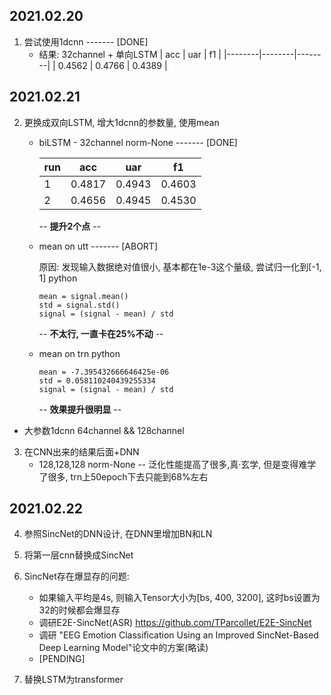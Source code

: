 ## 2021.02.20

1. 尝试使用1dcnn ------- [DONE]
    + 结果:
        32channel + 单向LSTM
        | acc    | uar    | f1     |
        |--------|--------|--------|
        | 0.4562 | 0.4766 | 0.4389 |


## 2021.02.21

2. 更换成双向LSTM, 增大1dcnn的参数量, 使用mean 
    + biLSTM - 32channel norm-None ------- [DONE] 

        | run | acc    | uar    | f1     |
        |-----|--------|--------|--------|
        | 1   | 0.4817 | 0.4943 | 0.4603 |
        | 2   | 0.4656 | 0.4945 | 0.4530 |
        -- **提升2个点** --


    + mean on utt ------- [ABORT]

        原因: 发现输入数据绝对值很小, 基本都在1e-3这个量级, 尝试归一化到[-1, 1]
        python
        ```
        mean = signal.mean()
        std = signal.std()
        signal = (signal - mean) / std
        ```
        -- **不太行, 一直卡在25%不动** --

    + mean on trn 
        python
        ```
        mean = -7.395432666646425e-06
        std = 0.058110240439255334
        signal = (signal - mean) / std
        ```

        -- **效果提升很明显** --

+ 大参数1dcnn 64channel && 128channel


3. 在CNN出来的结果后面+DNN
    + 128,128,128 norm-None -- 泛化性能提高了很多,真·玄学, 但是变得难学了很多, trn上50epoch下去只能到68%左右

## 2021.02.22
4. 参照SincNet的DNN设计, 在DNN里增加BN和LN

5. 将第一层cnn替换成SincNet 

6. SincNet存在爆显存的问题:
    + 如果输入平均是4s, 则输入Tensor大小为[bs, 400, 3200], 这时bs设置为32的时候都会爆显存
    + 调研E2E-SincNet(ASR) https://github.com/TParcollet/E2E-SincNet
    + 调研 "EEG Emotion Classiﬁcation Using an Improved SincNet-Based Deep Learning Model"论文中的方案(略读)
    + [PENDING]

7. 替换LSTM为transformer